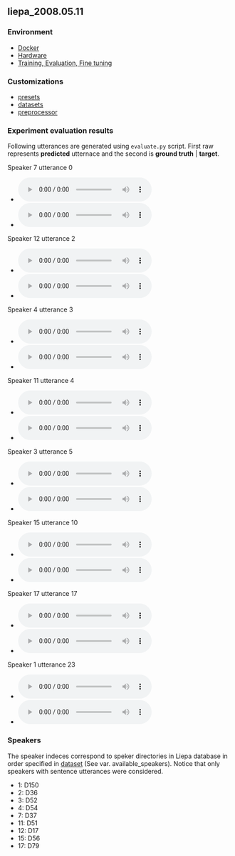 ## liepa_2008.05.11

### Environment

- [Docker](docker.md)
- [Hardware](hardware.md)
- [Training, Evaluation, Fine tuning](training.md)

### Customizations

- [presets](experiment/liepa_2008.05.11/presets/liepa_multi.json)
- [datasets](experiment/liepa_2008.05.11/datasets/liepa.py)
- [preprocessor](experiment/liepa_2008.05.11/liepa_multi.py)

### Experiment evaluation results

Following utterances are generated using `evaluate.py` script. First raw represents **predicted** utternace and the second is **ground truth** | **target**.

Speaker 7 utterance 0
- <audio controls="controls" ><source src="/wavenet_vocoder_liepa/experiment/liepa_2008.05.11/audio/speaker7_0_checkpoint_step000590000_ema_predicted.wav" autoplay/>Your browser does not support the audio element.</audio>
- <audio controls="controls" ><source src="/wavenet_vocoder_liepa/experiment/liepa_2008.05.11/audio/speaker7_0_checkpoint_step000590000_ema_target.wav" autoplay/>Your browser does not support the audio element.</audio>

Speaker 12 utterance 2
- <audio controls="controls" ><source src="/wavenet_vocoder_liepa/experiment/liepa_2008.05.11/audio/speaker12_2_checkpoint_step000590000_ema_predicted.wav" autoplay/>Your browser does not support the audio element.</audio>
- <audio controls="controls" ><source src="/wavenet_vocoder_liepa/experiment/liepa_2008.05.11/audio/speaker12_2_checkpoint_step000590000_ema_target.wav" autoplay/>Your browser does not support the audio element.</audio>

Speaker 4 utterance 3
- <audio controls="controls" ><source src="/wavenet_vocoder_liepa/experiment/liepa_2008.05.11/audio/speaker4_3_checkpoint_step000590000_ema_predicted.wav" autoplay/>Your browser does not support the audio element.</audio>
- <audio controls="controls" ><source src="/wavenet_vocoder_liepa/experiment/liepa_2008.05.11/audio/speaker4_3_checkpoint_step000590000_ema_target.wav" autoplay/>Your browser does not support the audio element.</audio>

Speaker 11 utterance 4
- <audio controls="controls" ><source src="/wavenet_vocoder_liepa/experiment/liepa_2008.05.11/audio/speaker11_4_checkpoint_step000590000_ema_predicted.wav" autoplay/>Your browser does not support the audio element.</audio>
- <audio controls="controls" ><source src="/wavenet_vocoder_liepa/experiment/liepa_2008.05.11/audio/speaker11_4_checkpoint_step000590000_ema_target.wav" autoplay/>Your browser does not support the audio element.</audio>

Speaker 3 utterance 5
- <audio controls="controls" ><source src="/wavenet_vocoder_liepa/experiment/liepa_2008.05.11/audio/speaker3_5_checkpoint_step000590000_ema_predicted.wav" autoplay/>Your browser does not support the audio element.</audio>
- <audio controls="controls" ><source src="/wavenet_vocoder_liepa/experiment/liepa_2008.05.11/audio/speaker3_5_checkpoint_step000590000_ema_target.wav" autoplay/>Your browser does not support the audio element.</audio>

Speaker 15 utterance 10
- <audio controls="controls" ><source src="/wavenet_vocoder_liepa/experiment/liepa_2008.05.11/audio/speaker15_10_checkpoint_step000590000_ema_predicted.wav" autoplay/>Your browser does not support the audio element.</audio>
- <audio controls="controls" ><source src="/wavenet_vocoder_liepa/experiment/liepa_2008.05.11/audio/speaker15_10_checkpoint_step000590000_ema_target.wav" autoplay/>Your browser does not support the audio element.</audio>

Speaker 17 utterance 17
- <audio controls="controls" ><source src="/wavenet_vocoder_liepa/experiment/liepa_2008.05.11/audio/speaker17_17_checkpoint_step000590000_ema_predicted.wav" autoplay/>Your browser does not support the audio element.</audio>
- <audio controls="controls" ><source src="/wavenet_vocoder_liepa/experiment/liepa_2008.05.11/audio/speaker17_17_checkpoint_step000590000_ema_target.wav" autoplay/>Your browser does not support the audio element.</audio>

Speaker 1 utterance 23
- <audio controls="controls" ><source src="/wavenet_vocoder_liepa/experiment/liepa_2008.05.11/audio/speaker1_23_checkpoint_step000590000_ema_predicted.wav" autoplay/>Your browser does not support the audio element.</audio>
- <audio controls="controls" ><source src="/wavenet_vocoder_liepa/experiment/liepa_2008.05.11/audio/speaker1_23_checkpoint_step000590000_ema_target.wav" autoplay/>Your browser does not support the audio element.</audio>

### Speakers
The speaker indeces correspond to speker directories in Liepa database in order specified in [dataset](experiment/liepa_2008.05.11/datasets/liepa.py) (See var. available_speakers). Notice that only speakers with sentence utterances were considered.

- 1: D150
- 2: D36
- 3: D52
- 4: D54
- 7: D37
- 11: D51
- 12: D17
- 15: D56
- 17: D79
